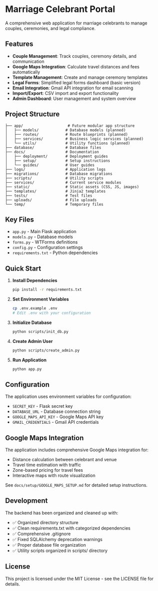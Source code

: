 # Marriage Celebrant Portal

A comprehensive web application for marriage celebrants to manage couples, ceremonies, and legal compliance.

## Features

- **Couple Management**: Track couples, ceremony details, and communication
- **Google Maps Integration**: Calculate travel distances and fees automatically
- **Template Management**: Create and manage ceremony templates
- **Legal Forms**: Simplified legal forms dashboard (basic version)
- **Email Integration**: Gmail API integration for email scanning
- **Import/Export**: CSV import and export functionality
- **Admin Dashboard**: User management and system overview

## Project Structure

```
├── app/                    # Future modular app structure
│   ├── models/            # Database models (planned)
│   ├── routes/            # Route blueprints (planned)
│   ├── services/          # Business logic services (planned)
│   └── utils/             # Utility functions (planned)
├── database/              # Database files
├── docs/                  # Documentation
│   ├── deployment/        # Deployment guides
│   ├── setup/             # Setup instructions
│   └── guides/            # User guides
├── logs/                  # Application logs
├── migrations/            # Database migrations
├── scripts/               # Utility scripts
├── services/              # Current service modules
├── static/                # Static assets (CSS, JS, images)
├── templates/             # Jinja2 templates
├── tests/                 # Test files
├── uploads/               # File uploads
└── temp/                  # Temporary files
```

## Key Files

- `app.py` - Main Flask application
- `models.py` - Database models
- `forms.py` - WTForms definitions
- `config.py` - Configuration settings
- `requirements.txt` - Python dependencies

## Quick Start

1. **Install Dependencies**
   ```bash
   pip install -r requirements.txt
   ```

2. **Set Environment Variables**
   ```bash
   cp .env.example .env
   # Edit .env with your configuration
   ```

3. **Initialize Database**
   ```bash
   python scripts/init_db.py
   ```

4. **Create Admin User**
   ```bash
   python scripts/create_admin.py
   ```

5. **Run Application**
   ```bash
   python app.py
   ```

## Configuration

The application uses environment variables for configuration:

- `SECRET_KEY` - Flask secret key
- `DATABASE_URL` - Database connection string
- `GOOGLE_MAPS_API_KEY` - Google Maps API key
- `GMAIL_CREDENTIALS` - Gmail API credentials

## Google Maps Integration

The application includes comprehensive Google Maps integration for:
- Distance calculation between celebrant and venue
- Travel time estimation with traffic
- Zone-based pricing for travel fees
- Interactive maps with route visualization

See `docs/setup/GOOGLE_MAPS_SETUP.md` for detailed setup instructions.

## Development

The backend has been organized and cleaned up with:
- ✅ Organized directory structure
- ✅ Clean requirements.txt with categorized dependencies
- ✅ Comprehensive .gitignore
- ✅ Fixed SQLAlchemy deprecation warnings
- ✅ Proper database file organization
- ✅ Utility scripts organized in scripts/ directory

## License

This project is licensed under the MIT License - see the LICENSE file for details.
